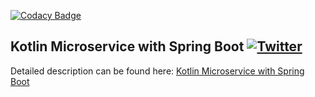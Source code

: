 [![Codacy Badge](https://api.codacy.com/project/badge/Grade/b26d3dcbd8da4e0da39ee635a60a9157)](https://app.codacy.com/gh/POC-Fawkes/sample-spring-kotlin-microservice?utm_source=github.com&utm_medium=referral&utm_content=POC-Fawkes/sample-spring-kotlin-microservice&utm_campaign=Badge_Grade_Settings)
## Kotlin Microservice with Spring Boot  [![Twitter](https://img.shields.io/twitter/follow/piotr_minkowski.svg?style=social&logo=twitter&label=Follow%20Me)](https://twitter.com/piotr_minkowski)

Detailed description can be found here: [Kotlin Microservice with Spring Boot](https://piotrminkowski.com/2019/01/15/kotlin-microservice-with-spring-boot/)

